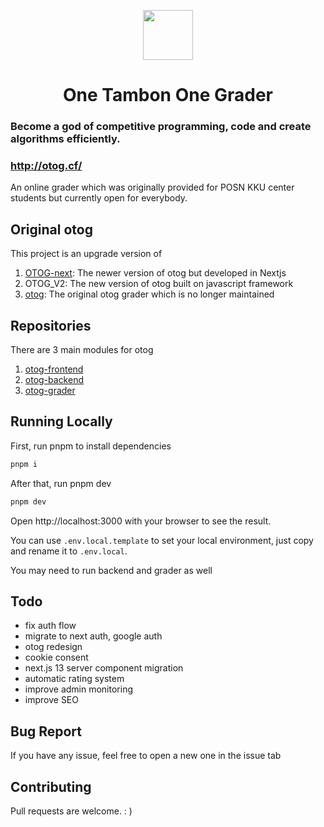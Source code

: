 <p align="center">
  <a href="https://otog.cf">
    <img src="https://github.com/phakphum-dev/otog-frontend/raw/main/public/logo512.png" width="80" />
  </a>
</p>

<h1 align="center">One Tambon One Grader</h1>

### Become a god of competitive programming, code and create algorithms efficiently.

### http://otog.cf/

An online grader which was originally provided for POSN KKU center students but currently open for everybody.

## Original otog

This project is an upgrade version of

1. [OTOG-next](https://github.com/karnjj/OTOG-next): The newer version of otog but developed in Nextjs
2. OTOG_V2: The new version of otog built on javascript framework
3. [otog](https://github.com/phizaz/otog): The original otog grader which is no longer maintained

## Repositories

There are 3 main modules for otog

1. [otog-frontend](https://github.com/phakphum-dev/otog-frontend)
2. [otog-backend](https://github.com/phakphum-dev/otog-backend)
3. [otog-grader](https://github.com/phakphum-dev/otog-grader)

## Running Locally

First, run pnpm to install dependencies

```bash
pnpm i
```

After that, run pnpm dev

```bash
pnpm dev
```

Open http://localhost:3000 with your browser to see the result.

You can use `.env.local.template` to set your local environment, just copy and rename it to `.env.local`.

You may need to run backend and grader as well

## Todo

- fix auth flow
- migrate to next auth, google auth
- otog redesign
- cookie consent
- next.js 13 server component migration
- automatic rating system
- improve admin monitoring
- improve SEO

## Bug Report

If you have any issue, feel free to open a new one in the issue tab

## Contributing

Pull requests are welcome. : )
